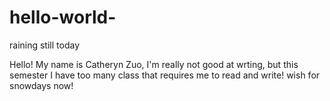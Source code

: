 # hello-world-
raining still today 


Hello! My name is Catheryn Zuo, I'm really not good at wrting, but this semester I have too many class that requires me to read and write! 
wish for snowdays now!
